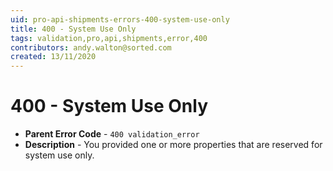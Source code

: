 ```yaml
---
uid: pro-api-shipments-errors-400-system-use-only
title: 400 - System Use Only
tags: validation,pro,api,shipments,error,400
contributors: andy.walton@sorted.com
created: 13/11/2020
---
```

# 400 - System Use Only

* **Parent Error Code** - `400 validation_error`
* **Description** - You provided one or more properties that are reserved for system use only.